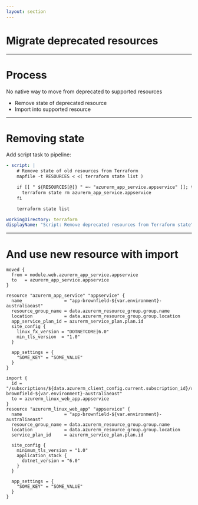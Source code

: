 ```yaml
---
layout: section
---
```


# Migrate deprecated resources

---

# Process

No native way to move from deprecated to supported resources

* Remove state of deprecated resource
* Import into supported resource

---

# Removing state

Add script task to pipeline:

```yaml {*|3|5-7}
- script: |
    # Remove state of old resources from Terraform
    mapfile -t RESOURCES < <( terraform state list )

    if [[ " ${RESOURCES[@]} " =~ "azurerm_app_service.appservice" ]]; then
      terraform state rm azurerm_app_service.appservice
    fi

    terraform state list

workingDirectory: terraform
displayName: "Script: Remove deprecated resources from Terraform state"
```

---

# And use new resource with import

```hcl
moved {
  from = module.web.azurerm_app_service.appservice
  to   = azurerm_app_service.appservice
}

resource "azurerm_app_service" "appservice" {
  name                = "app-brownfield-${var.environment}-australiaeast"
  resource_group_name = data.azurerm_resource_group.group.name
  location            = data.azurerm_resource_group.group.location
  app_service_plan_id = azurerm_service_plan.plan.id
  site_config {
    linux_fx_version = "DOTNETCORE|6.0"
    min_tls_version  = "1.0"
  }

  app_settings = {
    "SOME_KEY" = "SOME_VALUE"
  }
}
```

```hcl
import {
  id = "/subscriptions/${data.azurerm_client_config.current.subscription_id}/resourceGroups/${data.azurerm_resource_group.group.name}/providers/Microsoft.Web/sites/app-brownfield-${var.environment}-australiaeast"
  to = azurerm_linux_web_app.appservice
}
resource "azurerm_linux_web_app" "appservice" {
  name                = "app-brownfield-${var.environment}-australiaeast"
  resource_group_name = data.azurerm_resource_group.group.name
  location            = data.azurerm_resource_group.group.location
  service_plan_id     = azurerm_service_plan.plan.id

  site_config {
    minimum_tls_version = "1.0"
    application_stack {
      dotnet_version = "6.0"
    }
  }

  app_settings = {
    "SOME_KEY" = "SOME_VALUE"
  }
}
```
